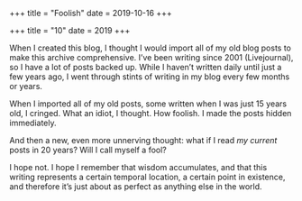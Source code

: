 +++
title = "Foolish"
date = 2019-10-16
+++

+++
title = "10"
date = 2019
+++

When I created this blog, I thought I would import all of my old blog posts to make this archive comprehensive. I’ve been writing since 2001 (Livejournal), so I have a lot of posts backed up. While I haven’t written daily until just a few years ago, I went through stints of writing in my blog every few months or years.

When I imported all of my old posts, some written when I was just 15 years old, I cringed. What an idiot, I thought. How foolish. I made the posts hidden immediately. 

And then a new, even more unnerving thought: what if I read _my current_ posts in 20 years? Will I call myself a fool?

I hope not. I hope I remember that wisdom accumulates, and that this writing represents a certain temporal location, a certain point in existence, and therefore it’s just about as perfect as anything else in the world.